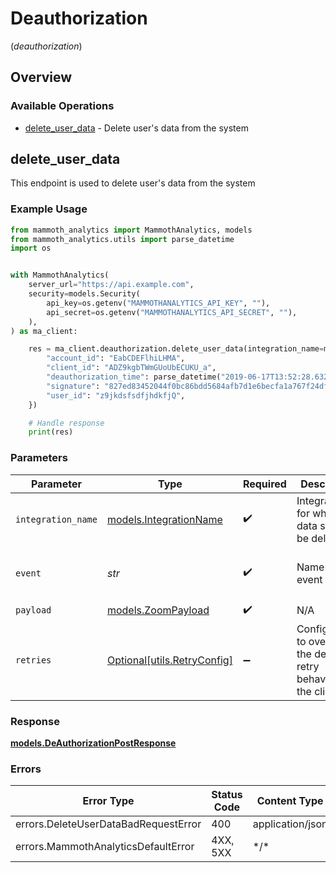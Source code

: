 # Deauthorization
(*deauthorization*)

## Overview

### Available Operations

* [delete_user_data](#delete_user_data) - Delete user's data from the system

## delete_user_data

This endpoint is used to delete user's data from the system

### Example Usage

<!-- UsageSnippet language="python" operationID="DeleteUserData" method="post" path="/gdpr_hooks/{integration_name}/deauthorization" -->
```python
from mammoth_analytics import MammothAnalytics, models
from mammoth_analytics.utils import parse_datetime
import os


with MammothAnalytics(
    server_url="https://api.example.com",
    security=models.Security(
        api_key=os.getenv("MAMMOTHANALYTICS_API_KEY", ""),
        api_secret=os.getenv("MAMMOTHANALYTICS_API_SECRET", ""),
    ),
) as ma_client:

    res = ma_client.deauthorization.delete_user_data(integration_name=models.IntegrationName.ZOOM, event="app_deauthorized", payload={
        "account_id": "EabCDEFlhiLHMA",
        "client_id": "ADZ9kgbTWmGUoUbECUKU_a",
        "deauthorization_time": parse_datetime("2019-06-17T13:52:28.632Z"),
        "signature": "827ed83452044f0bc86bdd5684afb7d1e6becfa1a767f24df1b287853cf73000",
        "user_id": "z9jkdsfsdfjhdkfjQ",
    })

    # Handle response
    print(res)

```

### Parameters

| Parameter                                                           | Type                                                                | Required                                                            | Description                                                         | Example                                                             |
| ------------------------------------------------------------------- | ------------------------------------------------------------------- | ------------------------------------------------------------------- | ------------------------------------------------------------------- | ------------------------------------------------------------------- |
| `integration_name`                                                  | [models.IntegrationName](../../models/integrationname.md)           | :heavy_check_mark:                                                  | Integration for which the data should be deleted                    | zoom                                                                |
| `event`                                                             | *str*                                                               | :heavy_check_mark:                                                  | Name of the event                                                   | {<br/>"value": "app_deauthorized"<br/>}                             |
| `payload`                                                           | [models.ZoomPayload](../../models/zoompayload.md)                   | :heavy_check_mark:                                                  | N/A                                                                 |                                                                     |
| `retries`                                                           | [Optional[utils.RetryConfig]](../../models/utils/retryconfig.md)    | :heavy_minus_sign:                                                  | Configuration to override the default retry behavior of the client. |                                                                     |

### Response

**[models.DeAuthorizationPostResponse](../../models/deauthorizationpostresponse.md)**

### Errors

| Error Type                           | Status Code                          | Content Type                         |
| ------------------------------------ | ------------------------------------ | ------------------------------------ |
| errors.DeleteUserDataBadRequestError | 400                                  | application/json                     |
| errors.MammothAnalyticsDefaultError  | 4XX, 5XX                             | \*/\*                                |